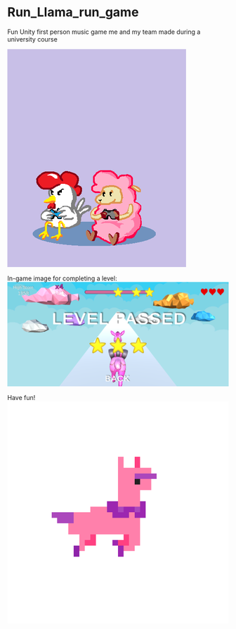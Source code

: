 # Run_Llama_run_game
Fun Unity first person music game me and my team made during a university course

![llama image](https://github.com/chaidop/Run_Llama_run_game/raw/main/artwork/pixel_art.png)

In-game image for completing a level:
![play](https://github.com/chaidop/Run_Llama_run_game/raw/main/artwork/levelPassed3stars.png)

Have fun!
![llama jump](https://github.com/chaidop/Run_Llama_run_game/raw/main/artwork/pixil_gif.gif)
